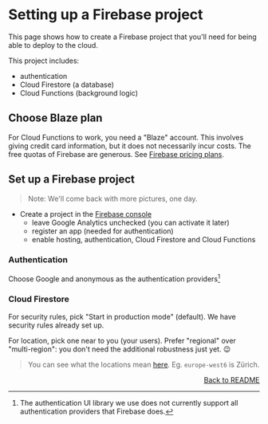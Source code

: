 # Setting up a Firebase project

This page shows how to create a Firebase project that you'll need for being able to deploy to the cloud.

This project includes:

- authentication
- Cloud Firestore (a database)
- Cloud Functions (background logic)

## Choose Blaze plan

For Cloud Functions to work, you need a "Blaze" account. This involves giving credit card information, but it does not necessarily incur costs. The free quotas of Firebase are generous. See [Firebase pricing plans](https://firebase.google.com/pricing).

## Set up a Firebase project

>Note: We'll come back with more pictures, one day.

- Create a project in the [Firebase console](https://console.firebase.google.com/)
	- leave Google Analytics unchecked (you can activate it later) 
   - register an app (needed for authentication)
   - enable hosting, authentication, Cloud Firestore and Cloud Functions

### Authentication

Choose Google and anonymous as the authentication providers[^1]

[^1]: The authentication UI library we use does not currently support all authentication providers that Firebase does.

### Cloud Firestore

For security rules, pick "Start in production mode" (default). We have security rules already set up. 

For location, pick one near to you (your users). Prefer "regional" over "multi-region": you don't need the additional robustness just yet. 😉

>You can see what the locations mean [here](https://firebase.google.com/docs/firestore/locations). Eg. `europe-west6` is Zürich.

<p align=right><a href="./README.md#back">Back to README</a></p>

